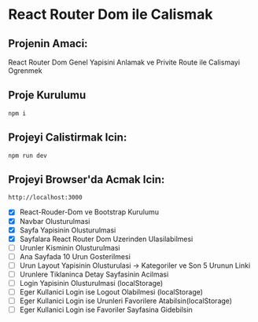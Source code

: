 # React Router Dom ile Calismak

## Projenin Amaci:
React Router Dom Genel Yapisini Anlamak ve Privite Route ile Calismayi Ogrenmek

## Proje Kurulumu
```
npm i
```

## Projeyi Calistirmak Icin:
```
npm run dev
```

## Projeyi Browser'da Acmak Icin:
```
http://localhost:3000
```

- [x] React-Rouder-Dom ve Bootstrap Kurulumu 
- [x] Navbar Olusturulmasi 
- [x] Sayfa Yapisinin Olusturulmasi 
- [x] Sayfalara React Router Dom Uzerinden Ulasilabilmesi
- [ ] Urunler Kisminin Olusturulmasi
- [ ] Ana Sayfada 10 Urun Gosterilmesi
- [ ] Urun Layout Yapisinin Olusturulasi -> Kategoriler ve Son 5 Urunun Linki
- [ ] Urunlere Tiklaninca Detay Sayfasinin Acilmasi
- [ ] Login Yapisinin Olusturulmasi (localStorage)
- [ ] Eger Kullanici Login ise Logout Olabilmesi (localStorage)
- [ ] Eger Kullanici Login ise Urunleri Favorilere Atabilsin(localStorage)
- [ ] Eger Kullanici Login ise Favoriler Sayfasina Gidebilsin
